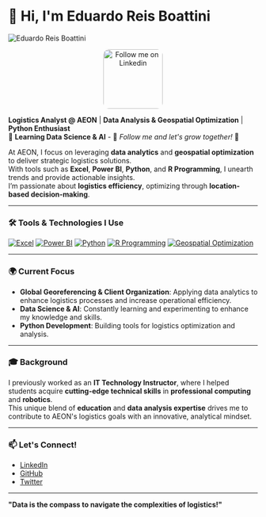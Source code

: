 # 👋 Hi, I'm Eduardo Reis Boattini
![Eduardo Reis Boattini](https://github.com/eduardo-boattini/eduardo-boattini/main/FotoEduardo.jpeg)

<p align="center">
  <a href="https://lnkd.in/dkmjaM9y">
    <img src="./main/profilepicture.jpg" alt="Follow me on Linkedin" width="120" height="auto" style="border-radius:10%">
  </a>
</p>

**Logistics Analyst @ AEON** | **Data Analysis & Geospatial Optimization** | **Python Enthusiast**  
🚀 **Learning Data Science & AI** - 🧠 *Follow me and let's grow together!* 🧠  

At AEON, I focus on leveraging **data analytics** and **geospatial optimization** to deliver strategic logistics solutions.  
With tools such as **Excel**, **Power BI**, **Python**, and **R Programming**, I unearth trends and provide actionable insights.  
I’m passionate about **logistics efficiency**, optimizing through **location-based decision-making**.

---

### 🛠️ Tools & Technologies I Use

[![Excel](https://img.shields.io/badge/Excel-217346?style=for-the-badge&logo=microsoft-excel&logoColor=white)](https://www.microsoft.com/en-us/microsoft-365/excel) 
[![Power BI](https://img.shields.io/badge/PowerBI-F2C811?style=for-the-badge&logo=power-bi&logoColor=white)](https://powerbi.microsoft.com/) 
[![Python](https://img.shields.io/badge/Python-3776AB?style=for-the-badge&logo=python&logoColor=white)](https://www.python.org/) 
[![R Programming](https://img.shields.io/badge/R-276DC3?style=for-the-badge&logo=r&logoColor=white)](https://www.r-project.org/) 
[![Geospatial Optimization](https://img.shields.io/badge/Geospatial%20Optimization-FF6F00?style=for-the-badge)](#)

---

### 🌍 Current Focus

- **Global Georeferencing & Client Organization**: Applying data analytics to enhance logistics processes and increase operational efficiency.
- **Data Science & AI**: Constantly learning and experimenting to enhance my knowledge and skills.
- **Python Development**: Building tools for logistics optimization and analysis.

---

### 🎓 Background

I previously worked as an **IT Technology Instructor**, where I helped students acquire **cutting-edge technical skills** in **professional computing** and **robotics**.  
This unique blend of **education** and **data analysis expertise** drives me to contribute to AEON's logistics goals with an innovative, analytical mindset.

---

### 📫 Let's Connect!

- [LinkedIn](https://www.linkedin.com/in/eduardoreisboattini)
- [GitHub](https://github.com/your-github-username)
- [Twitter](https://twitter.com/your-twitter-handle)

---

**"Data is the compass to navigate the complexities of logistics!"**
